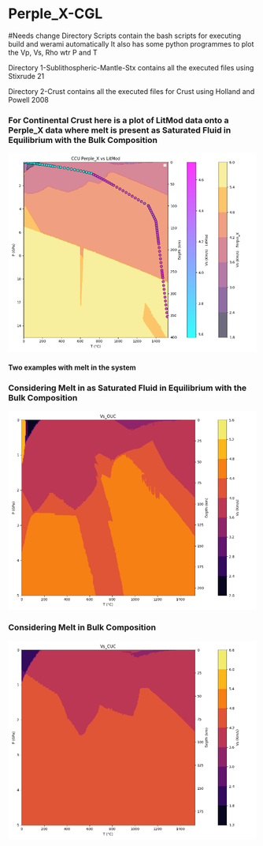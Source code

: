 # Perple_X-CGL

#Needs change
Directory Scripts contain the bash scripts for executing build and werami automatically
It also has some python programmes to plot the Vp, Vs, Rho wtr P and T


Directory 1-Sublithospheric-Mantle-Stx contains all the executed files using Stixrude 21


Directory 2-Crust contains all the executed files for Crust using Holland and Powell 2008

### **For Continental Crust here is a plot of LitMod data onto a Perple_X data where melt is present as Saturated Fluid in Equilibrium with the Bulk Composition**
![Perple_X v LitMod](./2-Crust/zz-HP02/saturated/CUC-PerpleX_LitMod.png)

#### **Two examples with melt in the system**

### **Considering Melt in as Saturated Fluid in Equilibrium with the Bulk Composition**
![Considering Melt in as saturated fluid in equilibrium with the Bulk Composition](./2-Crust/zz-HP02/saturated/Vs_OUC.png)

### **Considering Melt in Bulk Composition**
![Considering Melt in Bulk Composition](./2-Crust/zz-HP02/bulk/Vs_CUC.png)

